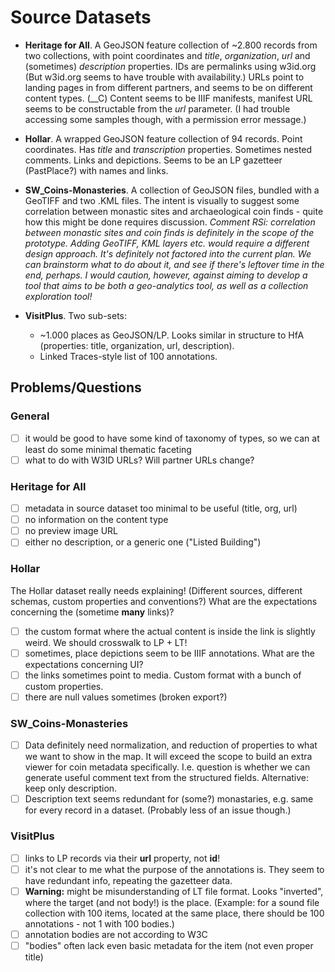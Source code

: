# Source Datasets

- __Heritage for All__. A GeoJSON feature collection of ~2.800 records from two collections, with point coordinates 
  and _title_, _organization_, _url_ and (sometimes) _description_ properties. IDs are permalinks using w3id.org (But 
  w3id.org seems to have trouble with availability.) URLs point to landing pages in from different partners, and seems 
  to be on different content types. (__C) Content seems to be IIIF manifests, manifest URL seems to be constructable 
  from the _url_ parameter. (I had trouble accessing some samples though, with a permission error message.)

- __Hollar__. A wrapped GeoJSON feature collection of 94 records. Point coordinates. Has _title_ and _transcription_ properties.
  Sometimes nested comments. Links and depictions. Seems to be an LP gazetteer (PastPlace?) with names and links.

- __SW_Coins-Monasteries__. A collection of GeoJSON files, bundled with a GeoTIFF and two .KML files. The intent is visually 
  to suggest some correlation between monastic sites and archaeological coin finds - quite how this might be done requires 
  discussion. _Comment RSi: correlation between monastic sites and coin finds is definitely in the scope of the prototype. 
  Adding GeoTIFF, KML layers etc. would require a different design approach. It's definitely not factored into the current plan.
  We can brainstorm what to do about it, and see if there's leftover time in the end, perhaps. I would caution, however, against
  aiming to develop a tool that aims to be both a geo-analytics tool, as well as a collection exploration tool!_

- __VisitPlus__. Two sub-sets:
  - ~1.000 places as GeoJSON/LP. Looks similar in structure to HfA (properties: title, organization, url, description). 
  - Linked Traces-style list of 100 annotations.

## Problems/Questions

### General
- [ ] it would be good to have some kind of taxonomy of types, so we can at least do some minimal thematic faceting
- [ ] what to do with W3ID URLs? Will partner URLs change?

### Heritage for All
- [ ] metadata in source dataset too minimal to be useful (title, org, url) 
- [ ] no information on the content type
- [ ] no preview image URL
- [ ] either no description, or a generic one ("Listed Building")

### Hollar
The Hollar dataset really needs explaining! (Different sources, different schemas, custom properties and conventions?)
What are the expectations concerning the (sometime __many__ links)?

- [ ] the custom format where the actual content is inside the link is slightly weird. We should crosswalk to LP + LT!
- [ ] sometimes, place depictions seem to be IIIF annotations. What are the expectations concerning UI?
- [ ] the links sometimes point to media. Custom format with a bunch of custom properties. 
- [ ] there are null values sometimes (broken export?)

### SW_Coins-Monasteries

- [ ] Data definitely need normalization, and reduction of properties to what we want to show in the map. It will exceed the scope
  to build an extra viewer for coin metadata specifically. I.e. question is whether we can generate useful comment text from the 
  structured fields. Alternative: keep only description.
- [ ] Description text seems redundant for (some?) monastaries, e.g. same for every record in a dataset. (Probably less of an issue though.)

### VisitPlus

- [ ] links to LP records via their __url__ property, not __id__!
- [ ] it's not clear to me what the purpose of the annotations is. They seem to have redundant info, repeating the gazetteer data.
- [ ] __Warning:__ might be misunderstanding of LT file format. Looks "inverted", where the target (and not body!) is the place.
  (Example: for a sound file collection with 100 items, located at the same place, there should be 100 annotations - not 1 with 100 
  bodies.)
- [ ] annotation bodies are not according to W3C 
- [ ] "bodies" often lack even basic metadata for the item (not even proper title)